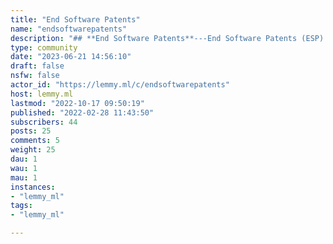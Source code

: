 ```yaml
---
title: "End Software Patents" 
name: "endsoftwarepatents"
description: "## **End Software Patents**---End Software Patents (ESP) is an international campaign of the [Free Software Foundation](https://fsf.org) for a legislative ban on software patents in all jurisdictions. We believe that software patents constitute a [threat](https://endsoftwarepatents.org/2021/08/the-threat-of-software-patents-persists/) to developer freedom. To learn more, check the ESP [FAQ](https://endsoftwarepatents.org/faq/) and [blog](https://endsoftwarepatents.org/blog/).#### Lemmy communityThis community is dedicated to the discussion of software patents. Here you can post anything that is related to software patents. Opposing views are welcome, but only to the extent that they encourage healthy debate. ESP advocates for the total ([not partial](https://wiki.endsoftwarepatents.org/wiki/Duds_and_non-solutions)) elimination of software patents.####  Links* [End Software Patents](https://endsoftwarepatents.org/)* [End Software Patents Wiki](https://wiki.endsoftwarepatents.org/)* [About ESP](https://wiki.endsoftwarepatents.org/wiki/End_Software_Patents)* [About ESP Wiki](https://wiki.endsoftwarepatents.org/wiki/ESP_Wiki:About)* [Discuss ESP Wiki](https://wiki.endsoftwarepatents.org/wiki/ESP_Wiki:Community_portal)#### Get in touch* Send us an email at [campaigns@fsf.org](mailto:campaigns@fsf.org)* Join our IRC channel at [#endsoftwarepatents](irc://irc.libera.chat/endsoftwarepatents) on Libera.Chat#### Email lists* [ESP announcements](https://my.fsf.org/civicrm/mailing/subscribe?reset=1&gid=196)* [ESP internal list](https://lists.endsoftwarepatents.org/mailman/listinfo/esp)* [ESP action alerts](https://lists.endsoftwarepatents.org/mailman/listinfo/esp-action-alert)#### [Donate!](https://my.fsf.org/civicrm/contribute/transact?reset=1&id=17)#### DisclaimerThis community is run and moderated by supporters of the End Software Patents campaign, not the FSF staff itself. Opinions expressed here do not necessarily represent the FSF or the End Software Patents campaign.---Protect developer freedom.Abolish software patents."
type: community
date: "2023-06-21 14:56:10"
draft: false
nsfw: false
actor_id: "https://lemmy.ml/c/endsoftwarepatents"
host: lemmy.ml
lastmod: "2022-10-17 09:50:19"
published: "2022-02-28 11:43:50"
subscribers: 44
posts: 25
comments: 5
weight: 25
dau: 1
wau: 1
mau: 1
instances:
- "lemmy_ml"
tags: 
- "lemmy_ml"

---
```


